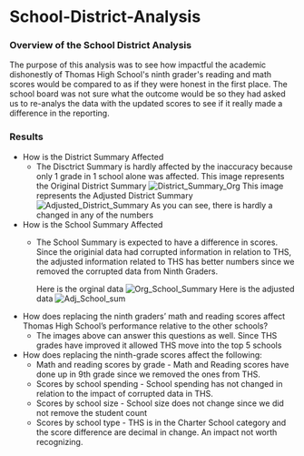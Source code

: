 # School-District-Analysis
### Overview of the School District Analysis
  The purpose of this analysis was to see how impactful the academic dishonestly of Thomas High School's ninth grader's reading and math scores would be compared to as if they were honest in the first place. The school board was not sure what the outcome would be so they had asked us to re-analys the data with the updated scores to see if it really made a difference in the reporting.
### Results
  * How is the District Summary Affected
    * The Disctrict Summary is hardly affected by the inaccuracy because only 1 grade in 1 school alone was affected. 
        This image represents the Original District Summary
![District_Summary_Org](https://user-images.githubusercontent.com/106560752/178810389-66263db6-4649-4d2e-869b-782f1e58bfed.png)
        This image represents the Adjusted District Summary
![Adjusted_District_Summary](https://user-images.githubusercontent.com/106560752/178810898-ffa2e54d-332f-43ee-ab4a-cbecc112ffd0.png)
             As you can see, there is hardly a changed in any of the numbers
  * How is the School Summary Affected
    * The School Summary is expected to have a difference in scores. Since the originial data had corrupted information in relation to THS, the adjusted information related to THS has better numbers since we removed the corrupted data from Ninth Graders.
    
      Here is the orginal data
      ![Org_School_Summary](https://user-images.githubusercontent.com/106560752/178812777-e7ad5ec0-f380-4d9d-9264-21dd6b73c1cc.png)
      Here is the adjusted data
      ![Adj_School_sum](https://user-images.githubusercontent.com/106560752/178812838-1ad24836-752a-407f-94e2-568bedd95c3e.png)
  * How does replacing the ninth graders’ math and reading scores affect Thomas High School’s performance relative to the other schools?
    * The images above can answer this questions as well. Since THS grades have improved it allowed THS move into the top 5 schools
  * How does replacing the ninth-grade scores affect the following:
    * Math and reading scores by grade - Math and Reading scores have done up in 9th grade since we removed the ones from THS.
    * Scores by school spending - School spending has not changed in relation to the impact of corrupted data in THS.
    * Scores by school size - School size does not change since we did not remove the student count
    * Scores by school type - THS is in the Charter School category and the score difference are decimal in change. An impact not worth recognizing.
